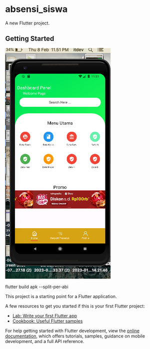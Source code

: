 # absensi_siswa

A new Flutter project.

## Getting Started
![Screenshot Aplikasi](public/Screen%20Shot%202024-02-08%20at%2023.51.53.png)

flutter build apk --split-per-abi


This project is a starting point for a Flutter application.

A few resources to get you started if this is your first Flutter project:

- [Lab: Write your first Flutter app](https://docs.flutter.dev/get-started/codelab)
- [Cookbook: Useful Flutter samples](https://docs.flutter.dev/cookbook)

For help getting started with Flutter development, view the
[online documentation](https://docs.flutter.dev/), which offers tutorials,
samples, guidance on mobile development, and a full API reference.
